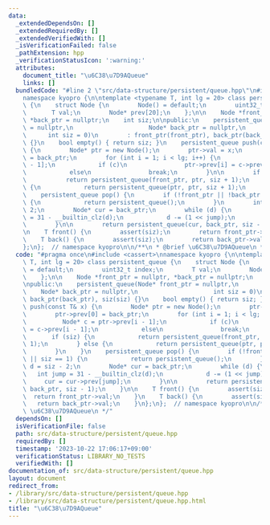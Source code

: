 ```yaml
---
data:
  _extendedDependsOn: []
  _extendedRequiredBy: []
  _extendedVerifiedWith: []
  _isVerificationFailed: false
  _pathExtension: hpp
  _verificationStatusIcon: ':warning:'
  attributes:
    document_title: "\u6C38\u7D9AQueue"
    links: []
  bundledCode: "#line 2 \"src/data-structure/persistent/queue.hpp\"\n#include <cassert>\n\
    namespace kyopro {\n\ntemplate <typename T, int lg = 20> class persistent_queue\
    \ {\n    struct Node {\n        Node() = default;\n        uint32_t index;\n \
    \       T val;\n        Node* prev[20];\n    };\n\n    Node *front_ptr = nullptr,\
    \ *back_ptr = nullptr;\n    int siz;\n\npublic:\n    persistent_queue(Node* front_ptr\
    \ = nullptr,\n                     Node* back_ptr = nullptr,\n               \
    \      int siz = 0)\n        : front_ptr(front_ptr), back_ptr(back_ptr), siz(siz)\
    \ {}\n    bool empty() { return siz; }\n    persistent_queue push(const T& x)\
    \ {\n        Node* ptr = new Node();\n        ptr->val = x;\n        ptr->prev[0]\
    \ = back_ptr;\n        for (int i = 1; i < lg; i++) {\n            Node* c = ptr->prev[i\
    \ - 1];\n            if (c)\n                ptr->prev[i] = c->prev[i - 1];\n\
    \            else\n                break;\n        }\n\n        if (siz) {\n \
    \           return persistent_queue(front_ptr, ptr, siz + 1);\n        } else\
    \ {\n            return persistent_queue(ptr, ptr, siz + 1);\n        }\n    }\n\
    \    persistent_queue pop() {\n        if (!front_ptr || !back_ptr || siz == 1)\
    \ {\n            return persistent_queue();\n        }\n        int d = siz -\
    \ 2;\n        Node* cur = back_ptr;\n        while (d) {\n            int jump\
    \ = 31 - __builtin_clz(d);\n            d -= (1 << jump);\n            cur = cur->prev[jump];\n\
    \        }\n\n        return persistent_queue(cur, back_ptr, siz - 1);\n    }\n\
    \n    T front() {\n        assert(siz);\n        return front_ptr->val;\n    }\n\
    \    T back() {\n        assert(siz);\n        return back_ptr->val;\n    }\n\
    };\n};  // namespace kyopro\n\n/**\n * @brief \u6C38\u7D9AQueue\n */\n"
  code: "#pragma once\n#include <cassert>\nnamespace kyopro {\n\ntemplate <typename\
    \ T, int lg = 20> class persistent_queue {\n    struct Node {\n        Node()\
    \ = default;\n        uint32_t index;\n        T val;\n        Node* prev[20];\n\
    \    };\n\n    Node *front_ptr = nullptr, *back_ptr = nullptr;\n    int siz;\n\
    \npublic:\n    persistent_queue(Node* front_ptr = nullptr,\n                 \
    \    Node* back_ptr = nullptr,\n                     int siz = 0)\n        : front_ptr(front_ptr),\
    \ back_ptr(back_ptr), siz(siz) {}\n    bool empty() { return siz; }\n    persistent_queue\
    \ push(const T& x) {\n        Node* ptr = new Node();\n        ptr->val = x;\n\
    \        ptr->prev[0] = back_ptr;\n        for (int i = 1; i < lg; i++) {\n  \
    \          Node* c = ptr->prev[i - 1];\n            if (c)\n                ptr->prev[i]\
    \ = c->prev[i - 1];\n            else\n                break;\n        }\n\n \
    \       if (siz) {\n            return persistent_queue(front_ptr, ptr, siz +\
    \ 1);\n        } else {\n            return persistent_queue(ptr, ptr, siz + 1);\n\
    \        }\n    }\n    persistent_queue pop() {\n        if (!front_ptr || !back_ptr\
    \ || siz == 1) {\n            return persistent_queue();\n        }\n        int\
    \ d = siz - 2;\n        Node* cur = back_ptr;\n        while (d) {\n         \
    \   int jump = 31 - __builtin_clz(d);\n            d -= (1 << jump);\n       \
    \     cur = cur->prev[jump];\n        }\n\n        return persistent_queue(cur,\
    \ back_ptr, siz - 1);\n    }\n\n    T front() {\n        assert(siz);\n      \
    \  return front_ptr->val;\n    }\n    T back() {\n        assert(siz);\n     \
    \   return back_ptr->val;\n    }\n};\n};  // namespace kyopro\n\n/**\n * @brief\
    \ \u6C38\u7D9AQueue\n */"
  dependsOn: []
  isVerificationFile: false
  path: src/data-structure/persistent/queue.hpp
  requiredBy: []
  timestamp: '2023-10-22 17:06:17+09:00'
  verificationStatus: LIBRARY_NO_TESTS
  verifiedWith: []
documentation_of: src/data-structure/persistent/queue.hpp
layout: document
redirect_from:
- /library/src/data-structure/persistent/queue.hpp
- /library/src/data-structure/persistent/queue.hpp.html
title: "\u6C38\u7D9AQueue"
---
```

